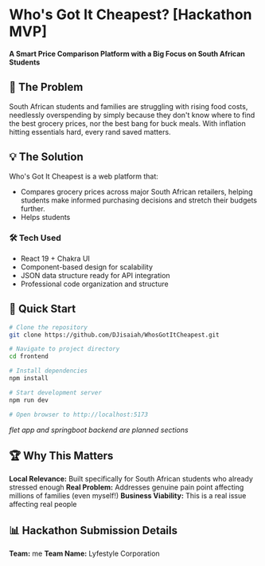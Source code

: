 # Who's Got It Cheapest? [Hackathon MVP]

**A Smart Price Comparison Platform with a Big Focus on South African Students**

## 🎯 The Problem

South African students and families are struggling with rising food costs, needlessly overspending by simply because they don't know where to find the best grocery prices, nor the best bang for buck meals. With inflation hitting essentials hard, every rand saved matters.

## 💡 The Solution

Who's Got It Cheapest is a web platform that: 
- Compares grocery prices across major South African retailers, helping students make informed purchasing decisions and stretch their budgets further.
- Helps students 

### 🛠️ Tech Used
- React 19 + Chakra UI
- Component-based design for scalability
- JSON data structure ready for API integration
- Professional code organization and structure

## 🚀 Quick Start

```bash
# Clone the repository
git clone https://github.com/DJisaiah/WhosGotItCheapest.git

# Navigate to project directory
cd frontend

# Install dependencies
npm install

# Start development server
npm run dev

# Open browser to http://localhost:5173
```

*flet app and springboot backend are planned sections*

## 🏆 Why This Matters

**Local Relevance:** Built specifically for South African students who already stressed enough
**Real Problem:** Addresses genuine pain point affecting millions of families (even myself!)
**Business Viability:** This is a real issue affecting real people


## 📊 Hackathon Submission Details

**Team:** me
**Team Name:** Lyfestyle Corporation
